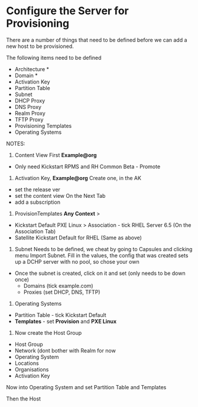 # Configure the Server for Provisioning

There are a number of things that need to be defined before we can add a new host to be provisioned.

The following items need to be defined

* Architecture *
* Domain *
* Activation Key
* Partition Table
* Subnet
* DHCP Proxy
* DNS Proxy
* Realm Proxy
* TFTP Proxy
* Provisioning Templates
* Operating Systems

NOTES:
1. Content View First **Example@org**
  * Only need Kickstart RPMS and RH Common Beta - Promote

1. Activation Key, **Example@org** Create one, in the AK
  * set the release ver
  * set the content view
  On the Next Tab
  * add a subscription

1. ProvisionTemplates **Any Context** >
  * Kickstart Default PXE Linux > Association - tick RHEL Server 6.5 (On the Association Tab)
  * Satellite Kickstart Default for RHEL  (Same as above)

1. Subnet Needs to be defined, we cheat by going to Capsules and clicking menu Import Subnet. Fill in the values, the config that was created sets up a DCHP server with no pool, so chose your own

* Once the subnet is created, click on it and set (only needs to be down once)
  * Domains (tick example.com)
  * Proxies (set DHCP, DNS, TFTP)

1. Operating Systems
  * Partition Table - tick Kickstart Default
  * **Templates** - set **Provision** and **PXE Linux**

1. Now create the Host Group
  * Host Group
  * Network (dont bother with Realm for now
  * Operating System
  * Locations
  * Organisations
  * Activation Key

Now into Operating System and set Partition Table and Templates

Then the Host
